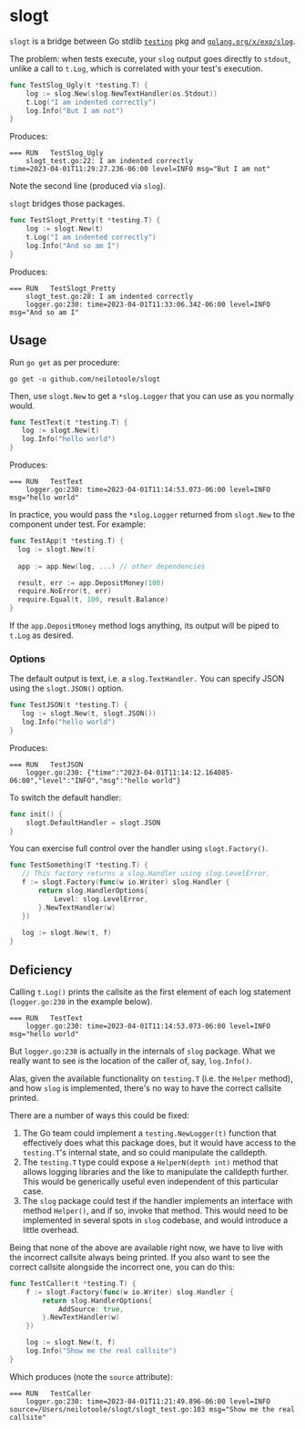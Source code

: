 # slogt

`slogt` is a bridge between Go stdlib [`testing`](https://pkg.go.dev/testing) pkg
and [`golang.org/x/exp/slog`](https://pkg.go.dev/golang.org/x/exp/slog).


The problem: when tests execute, your `slog` output goes directly to `stdout`,
unlike a call to `t.Log`, which is correlated with your test's execution.

```go
func TestSlog_Ugly(t *testing.T) {
	log := slog.New(slog.NewTextHandler(os.Stdout))
	t.Log("I am indented correctly")
	log.Info("But I am not")
}
```

Produces:

```text
=== RUN   TestSlog_Ugly
    slogt_test.go:22: I am indented correctly
time=2023-04-01T11:29:27.236-06:00 level=INFO msg="But I am not"
```

Note the second line (produced via `slog`).

`slogt` bridges those packages.

```go
func TestSlogt_Pretty(t *testing.T) {
	log := slogt.New(t)
	t.Log("I am indented correctly")
	log.Info("And so am I")
}
```

Produces:

```text
=== RUN   TestSlogt_Pretty
    slogt_test.go:28: I am indented correctly
    logger.go:230: time=2023-04-01T11:33:06.342-06:00 level=INFO msg="And so am I"
```


## Usage

Run `go get` as per procedure:

```shell
go get -u github.com/neilotoole/slogt
```

Then, use `slogt.New` to get a `*slog.Logger` that you can
use as you normally would.

```go
func TestText(t *testing.T) {
   log := slogt.New(t)
   log.Info("hello world")
}
```

Produces:

```text
=== RUN   TestText
    logger.go:230: time=2023-04-01T11:14:53.073-06:00 level=INFO msg="hello world"
```

In practice, you would pass the `*slog.Logger` returned from `slogt.New` to
the component under test. For example:

```go
func TestApp(t *testing.T) {
  log := slogt.New(t)
  
  app := app.New(log, ...) // other dependencies

  result, err := app.DepositMoney(100)
  require.NoError(t, err)
  require.Equal(t, 100, result.Balance)
}
```

If the `app.DepositMoney` method logs anything, its output will be piped
to `t.Log` as desired. 

### Options

The default output is text, i.e. a `slog.TextHandler.` You can
specify JSON using the `slogt.JSON()` option.

```go
func TestJSON(t *testing.T) {
   log := slogt.New(t, slogt.JSON())
   log.Info("hello world")
}
```

Produces:

```text
=== RUN   TestJSON
    logger.go:230: {"time":"2023-04-01T11:14:12.164085-06:00","level":"INFO","msg":"hello world"}
```

To switch the default handler:

```go
func init() {
    slogt.DefaultHandler = slogt.JSON	
}
```

You can exercise full control over the handler using `slogt.Factory()`.

```go
func TestSomething(T *testing.T) {
   // This factory returns a slog.Handler using slog.LevelError.
   f := slogt.Factory(func(w io.Writer) slog.Handler {
       return slog.HandlerOptions{
           Level: slog.LevelError,
       }.NewTextHandler(w)
   })
   
   log := slogt.New(t, f)
}
```


## Deficiency

Calling `t.Log()` prints the callsite as the first element
of each log statement (`logger.go:230` in the example below).

```text
=== RUN   TestText
    logger.go:230: time=2023-04-01T11:14:53.073-06:00 level=INFO msg="hello world"
```

But `logger.go:230` is actually in the internals of `slog` package.
What we really want to see is the location of the caller of, say, `log.Info()`.

Alas, given the available functionality
on `testing.T` (i.e. the `Helper` method), and how `slog` is implemented,
there's no way to have the correct callsite printed.

There are a number of ways this could be fixed:

1. The Go team could implement a `testing.NewLogger(t)` function that effectively
   does what this package does, but it would have access to the `testing.T`'s
   internal state, and so could manipulate the calldepth.
2. The `testing.T` type could expose a `HelperN(depth int)` method that allows
   logging libraries and the like to manipulate the calldepth further. This would
   be generically useful even independent of this particular case.
3. The `slog` package could test if the handler implements an interface with
   method `Helper()`, and if so, invoke that method. This would need to be
   implemented in several spots in `slog` codebase, and would introduce a little
   overhead.

Being that none of the above are available right now, we have to live
with the incorrect callsite always being printed. If you also want to
see the correct callsite alongside the incorrect one, you can do this:

```go
func TestCaller(t *testing.T) {
	f := slogt.Factory(func(w io.Writer) slog.Handler {
		return slog.HandlerOptions{
			AddSource: true,
		}.NewTextHandler(w)
	})

	log := slogt.New(t, f)
	log.Info("Show me the real callsite")
}
```

Which produces (note the `source` attribute):

```text
=== RUN   TestCaller
    logger.go:230: time=2023-04-01T11:21:49.896-06:00 level=INFO source=/Users/neilotoole/slogt/slogt_test.go:103 msg="Show me the real callsite"
```


